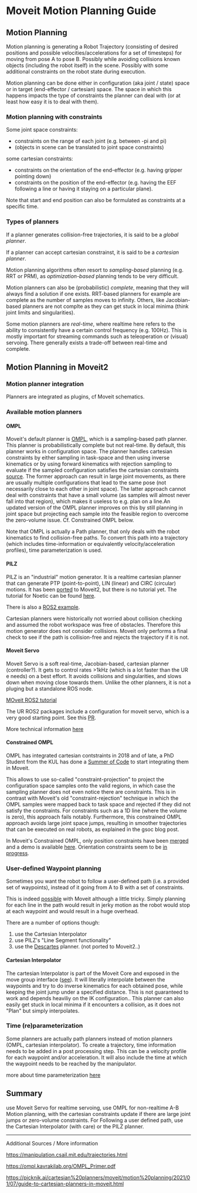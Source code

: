 # Moveit Motion Planning Guide


## Motion Planning
Motion planning is generating a Robot Trajectory (consisting of desired positions and possible velocities/accelerations for a set of timesteps) for moving from pose A to pose B. Possibly while avoiding collisions known objects (including the robot itself) in the scene. Possibly with some additional constraints on the robot state during execution.

Motion planning can be done either in configuration (aka joint / state) space or in target (end-effector / cartesian) space. The space in which this happens impacts the type of constraints the planner can deal with (or at least how easy it is to deal with them).

### Motion planning with constraints
Some joint space constraints:

- constraints on the range of each joint (e.g. between -pi and pi)
- (objects in scene can be translated to joint space constraints)

some cartesian constraints:
- constraints on the orientation of the end-effector (e.g. having gripper pointing down)
- constraints on the position of the end-effector (e.g. having the EEF following a line or having it staying on a particular plane).

Note that start and end position can also be formulated as constraints at a specific time.

### Types of planners
If a planner generates collision-free trajectories, it is said to be a *global planner*.

If a planner can accept cartesian constrainst, it is said to be a *cartesian planner*.


Motion planning algorithms often resort to *sampling-based* planning (e.g. RRT or PRM), as *optimization-based* planning tends to be very difficult.

Motion planners can also be (probabilistic) *complete*, meaning that they will always find a solution if one exists. RRT-based planners for example are complete as the number of samples moves to infinity. Others, like Jacobian-based planners are not complte as they can get stuck in local minima (think joint limits and singularities).

Some motion planners are *real-time*, where realtime here refers to the ability to consistently have a certain control frequency (e.g. 100Hz). This is mostly important for streaming commands such as teleoperation or (visual) servoing. There generally exists a trade-off between real-time and complete.

## Motion Planning in Moveit2

### Motion planner integration
Planners are integrated as plugins, cf Moveit schematics.

### Available motion planners
#### OMPL
Moveit's default planner is [OMPL](https://ompl.kavrakilab.org/), which is a sampling-based path planner. This planner is probabilistically complete but not real-time.
By default, this planner works in configuration space. The planner handles cartesian constraints by either sampling in task-space and then using inverse kinematics or by using forward kinematics with rejection sampling to evaluate if the sampled configuration satisfies the cartesian constraints [source](https://vimeo.com/showcase/7812155/video/480482977#t=0h49m30s). The former approach can result in large joint movements, as there are usually multiple configurations that lead to the same pose (not necessarily close to each other in joint space). The latter approach cannot deal with constraints that have a small volume (as samples will almost never fall into that region), which makes it useless to e.g. plan on a line.An updated version of the OMPL planner improves on this by still planning in joint space but projecting each sample into the feasible region to overcome the zero-volume issue. Cf. Constrained OMPL below.

Note that OMPL is actually a Path planner, that only deals with the robot kinematics to find collision-free paths. To convert this path into a trajectory (which includes time-information or equivalently velocity/acceleration profiles), time parameterization is used.

#### PILZ
PILZ is an "industrial" motion generator.
It is a realtime cartesian planner that can generate PTP (point-to-point), LIN (linear) and CIRC (circular) motions.
It has been [ported](https://github.com/ros-planning/moveit2/pull/452) to Moveit2, but there is no tutorial yet. The tutorial for Noetic can be found [here](https://ros-planning.github.io/moveit_tutorials/doc/pilz_industrial_motion_planner/pilz_industrial_motion_planner.html).

There is also a [ROS2 example](https://github.com/henningkayser/moveit_resources/blob/pr-port_prbt_packages/prbt_moveit_config/launch/demo.launch.py).

Cartesian planners were historically not worried about collision checking and assumed the robot workspace was free of obstacles. Therefore this motion generator does not consider collisions. Moveit only performs a final check to see if the path is collision-free and rejects the trajectory if it is not.


#### Moveit Servo

Moveit Servo is a soft real-time, Jacobian-based, cartesian planner (controller?). It gets to control rates >1kHz (which is a lot faster than the UR e needs) on a best effort. It avoids collisions and singularities, and slows down when moving close towards them. Unlike the other planners, it is not a pluging but a standalone ROS node.

[MOveit ROS2 tutorial](https://moveit.picknik.ai/foxy/doc/realtime_servo/realtime_servo_tutorial.html)

The UR ROS2 packages include a configuration for moveit servo, which is a very good starting point. See this [PR](https://github.com/UniversalRobots/Universal_Robots_ROS2_Driver/pull/239).

More technical information [here](../moveit-servo.md)

#### Constrained OMPL
OMPL has integrated cartesian contstraints in 2018 and of late, a PhD Student from the KUL has done a [Summer of Code](https://moveit.ros.org/moveit/2020/09/10/ompl-constrained-planning-gsoc.html) to start integrating them in Moveit.

 This allows to use so-called "constraint-projection" to project the configuration space samples onto the valid regions, in which case the sampling planner does not even notice there are constraints. This is in contrast with Moveit's old "constraint-rejection" technique in which the OMPL samples were mapped back to task space and rejected if they did not satisfy the constraints. For constraints such as a 1D line (where the volume is zero), this approach fails notably. Furthermore, this constrained OMPL approach avoids large joint space jumps, resulting in smoother trajectories that can be executed on real robots, as explained in the gsoc blog post.

In Moveit's Constrained OMPL, only position constraints have been [merged](https://github.com/ros-planning/moveit2/pull/347) and a demo is available [here](). Orientation constraints seem to be [in progress](https://github.com/ros-planning/moveit2/issues/348).



### User-defined Waypoint planning
Sometimes you want the robot to follow a user-defined path (i.e. a provided set of waypoints), instead of it going from A to B with a set of constraints.

This is indeed [possible](https://answers.ros.org/question/261368/planning-complex-plans-using-multiple-waypoints-with-moveit/) with Moveit although a little tricky. Simply planning for each line in the path would result in jerky motion as the robot would stop at each waypoint and would result in a huge overhead.

There are a number of options though:
1. use the Cartesian Interpolator
2. use PILZ's "Line Segment functionality"
3. use the [Descartes](https://industrial-training-master.readthedocs.io/en/melodic/_source/session4/Descartes-Path-Planning.html) planner. (not ported to Moveit2..)

#### Cartesian Interpolator
The cartesian Interpolator is part of the Moveit Core and exposed in the move group interface ([see](https://moveit.picknik.ai/foxy/doc/move_group_interface/move_group_interface_tutorial.html#cartesian-paths)). It will literally interpolate between the waypoints and try to do inverse kinematics for each obtained pose, while keeping the joint jump under a specified distance. This is not guaranteed to work and depends heaviliy on the IK configuration.. This planner can also easily get stuck in local minima if it encounters a collision, as it does not "Plan" but simply interpolates.

### Time (re)parameterization
Some planners are actually path planners instead of motion planners (OMPL, cartesian interpolator). To create a trajectory, time information needs to be added in a post processing step. This can be a velocity profile for each waypoint and/or acceleration. It will also include the time at which the waypoint needs to be reached by the manipulator.

more about time parameterization [here](https://ros-planning.github.io/moveit_tutorials/doc/time_parameterization/time_parameterization_tutorial.html)


## Summary

use Moveit Servo for realtime servoing, use OMPL for non-realtime A-B Motion planning, with the cartesian constraints update if there are large joint jumps or zero-volume constraints. For Following a user defined path, use the Cartesian Interpolator (with care) or the PILZ planner.

---
Additional Sources / More information

https://manipulation.csail.mit.edu/trajectories.html

https://ompl.kavrakilab.org/OMPL_Primer.pdf

https://picknik.ai/cartesian%20planners/moveit/motion%20planning/2021/01/07/guide-to-cartesian-planners-in-moveit.html
